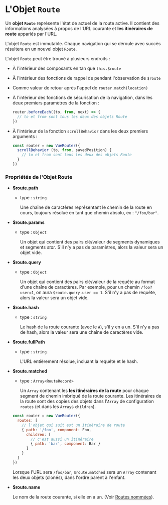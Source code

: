 # L'Objet `Route`

Un **objet `Route`** représente l'état de actuel de la route active. Il contient des informations analysées à propos de l'URL courante et **les itinéraires de route** appariés par l'URL.

L'objet `Route` est immutable. Chaque navigation qui se déroule avec succès résultera en un nouvel objet `Route`.

L'objet `Route` peut être trouvé à plusieurs endroits :

- À l'intérieur des composants en tan que `this.$route`

- À l'intérieur des fonctions de rappel de pendant l'observation de `$route`

- Comme valeur de retour après l'appel de `router.match(location)`

- À l'intérieur des fonctions de sécurisation de la navigation, dans les deux premiers paramètres de la fonction :

  ``` js
  router.beforeEach((to, from, next) => {
    // to et from sont tous les deux des objets Route
  })
  ```

- À l'intérieur de la fonction `scrollBehavior` dans les deux premiers arguments :

  ``` js
  const router = new VueRouter({
    scrollBehavior (to, from, savedPosition) {
      // to et from sont tous les deux des objets Route
    }
  })
  ```

### Propriétés de l'Objet Route

- **$route.path**

  - type : `string`

    Une chaîne de caractères représentant le chemin de la route en cours, toujours résolue en tant que chemin absolu, ex : `"/foo/bar"`.

- **$route.params**

  - type : `Object`

    Un objet qui contient des pairs clé/valeur de segments dynamiques et segments *star*. S'il n'y a pas de paramètres, alors la valeur sera un objet vide.

- **$route.query**

  - type : `Object`

    Un objet qui contient des pairs clé/valeur de la requête au format d'une chaîne de caractères. Par exemple, pour un chemin `/foo?user=1`, on aura `$route.query.user == 1`. S'il n'y a pas de requête, alors la valeur sera un objet vide.
    
- **$route.hash**

  - type : `string`

    Le hash de la route courante (avec le `#`), s'il y en a un. S'il n'y a pas de hash, alors la valeur sera une chaîne de caractères vide.

- **$route.fullPath**

  - type : `string`

    L'URL entièrement résolue, incluant la requête et le hash.

- **$route.matched**

  - type : `Array<RouteRecord>`

    Un `Array` contenant les **les itinéraires de la route** pour chaque segment de chemin imbriqué de la route courante. Les itinéraires de la route sont des copies des objets dans l'`Array` de configuration `routes` (et dans les `Array`s `children`).

  ``` js
  const router = new VueRouter({
    routes: [
      // l'objet qui suit est un itinéraire de route
      { path: '/foo', component: Foo,
        children: [
          // c'est aussi un itinéraire
          { path: 'bar', component: Bar }
        ]
      }
    ]
  })
  ```

  Lorsque l'URL sera `/foo/bar`, `$route.matched` sera un `Array` contenant les deux objets (clonés), dans l'ordre parent à l'enfant.

- **$route.name**

  Le nom de la route courante, si elle en a un. (Voir [Routes nommées](../essentials/named-routes.md)).
